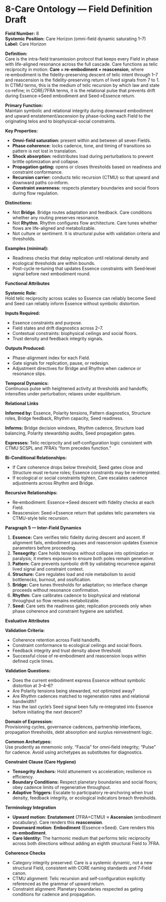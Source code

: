 # 8-Care Ontology — Field Definition Draft

**Field Number:** 8\
**Systemic Position:** Care Horizon (omni-field dynamic saturating 1–7)\
**Label:** Care Horizon

**Definition:**\
Care is the intra-field transmission protocol that keeps every Field in phase with life-aligned resonance across the full cascade. Care functions as telic reciprocity in motion: **Care = re‑embodiment + reascension**, where re‑embodiment is the fidelity-preserving descent of telic intent through 1–7 and reascension is the fidelity-preserving return of lived signals from 7 to 1. In CTMU terms, this is the medium of telic recursion by which law and state co‑refine; in CORE/7FRA terms, it is the relational pulse that prevents drift during Essence→Seed embodiment and Seed→Essence return.

**Primary Function:**\
Maintain symbolic and relational integrity during downward embodiment and upward enstatement/ascension by phase-locking each Field to the originating telos and to biophysical-social constraints.

**Key Properties:**

* **Omni-field saturation:** present within and between all seven Fields.
* **Phase coherence:** locks cadence, tone, and timing of transitions so pattern is not lost in translation.
* **Shock absorption:** redistributes load during perturbations to prevent brittle optimization and collapse.
* **Propagation gating:** opens or closes thresholds based on readiness and constraint conformance.
* **Recursion carrier:** conducts telic recursion (CTMU) so that upward and downward paths co‑inform.
* **Constraint awareness:** respects planetary boundaries and social floors during flow regulation.

**Distinctions:**

* Not **Bridge**. Bridge routes adaptation and feedback. Care conditions whether any routing preserves resonance.
* Not **Rhythm**. Rhythm configures flow architecture. Care tunes whether flows are life-aligned and metabolizable.
* Not culture or sentiment. It is structural pulse with validation criteria and thresholds.

**Examples (minimal):**

* Readiness checks that delay replication until relational density and ecological thresholds are within bounds.
* Post-cycle re‑tuning that updates Essence constraints with Seed‑level signal before next embodiment round.

**Functional Attributes**

**Systemic Role:**\
Hold telic reciprocity across scales so Essence can reliably become Seed and Seed can reliably inform Essence without symbolic distortion.

**Inputs Required:**

* Essence constraints and purpose.
* Field states and drift diagnostics across 2–7.
* Contextual constraints: biophysical ceilings and social floors.
* Trust density and feedback integrity signals.

**Outputs Produced:**

* Phase-alignment index for each Field.
* Gate signals for replication, pause, or redesign.
* Adjustment directives for Bridge and Rhythm when cadence or resonance slips.

**Temporal Dynamics:**\
Continuous pulse with heightened activity at thresholds and handoffs; intensifies under perturbation; relaxes under equilibrium.

**Relational Links**

**Informed by:** Essence, Polarity tensions, Pattern diagnostics, Structure roles, Bridge feedback, Rhythm capacity, Seed readiness.

**Informs:** Bridge decision windows, Rhythm cadence, Structure load balancing, Polarity stewardship audits, Seed propagation gates.

**Expresses:** Telic reciprocity and self‑configuration logic consistent with CTMU SCSPL and 7FRA’s “form precedes function.”

**Bi‑Conditional Relationships:**

* If Care coherence drops below threshold, Seed gates close and Structure must re‑tune roles; Essence constraints may be re‑interpreted.
* If ecological or social constraints tighten, Care escalates cadence adjustments across Rhythm and Bridge.

**Recursive Relationships:**

* Re‑embodiment: Essence→Seed descent with fidelity checks at each Field.
* Reascension: Seed→Essence return that updates telic parameters via CTMU-style telic recursion.

**Paragraph 5 — Inter‑Field Dynamics**

1. **Essence:** Care verifies telic fidelity during descent and ascent. If alignment fails, embodiment pauses and reascension updates Essence parameters before proceeding.
2. **Tensegrity:** Care holds tensions without collapse into optimization or paralysis; it meters exposure to ensure both poles remain generative.
3. **Pattern:** Care prevents symbolic drift by validating recurrence against lived signal and constraint context.
4. **Structure:** Care regulates load and role metabolism to avoid bottlenecks, burnout, and ossification.
5. **Bridge:** Care tunes thresholds for adaptation; no interface change proceeds without resonance confirmation.
6. **Rhythm:** Care calibrates cadence to biophysical and relational throughput so flow remains metabolizable.
7. **Seed:** Care sets the readiness gate; replication proceeds only when phase coherence and constraint hygiene are satisfied.

**Evaluative Attributes**

**Validation Criteria:**

* Coherence retention across Field handoffs.
* Constraint conformance to ecological ceilings and social floors.
* Feedback integrity and trust density above threshold.
* Successful close of re‑embodiment and reascension loops within defined cycle times.

**Validation Questions:**

* Does the current embodiment express Essence without symbolic distortion at 3–4–6?
* Are Polarity tensions being stewarded, not optimized away?
* Are Rhythm cadences matched to regeneration rates and relational bandwidth?
* Has the last cycle’s Seed signal been fully re‑integrated into Essence before initiating the next descent?

**Domain of Expression:**\
Provisioning cycles, governance cadences, partnership interfaces, propagation thresholds, debt absorption and surplus reinvestment logic.

**Common Archetypes:**\
Use prudently as mnemonic only. “Fascia” for omni‑field integrity; “Pulse” for cadence. Avoid using archetypes as substitutes for diagnostics.

**Constraint Clause (Care Hygiene)**

* **Tensegrity Anchors:** Hold attunement vs acceleration; resilience vs efficiency.
* **Boundary Conditions:** Respect planetary boundaries and social floors; obey cadence limits of regenerative throughput.
* **Adaptive Triggers:** Escalate to participatory re‑anchoring when trust density, feedback integrity, or ecological indicators breach thresholds.

**Terminology Integration**

* **Upward motion:** **Enstatement** (7FRA+CTMU) ≡ **Ascension** (embodiment vocabulary). Care renders this **reascension**.
* **Downward motion:** **Embodiment** (Essence→Seed). Care renders this **re‑embodiment**.
* **Care Identity:** The harmonic medium that performs telic reciprocity across both directions without adding an eighth structural Field to 7FRA.

**Coherence Checks**

* Category integrity preserved: Care is a systemic dynamic, not a new structural Field, consistent with CORE naming standards and 7‑Field canon.
* CTMU alignment: Telic recursion and self‑configuration explicitly referenced as the grammar of upward return.
* Constraint alignment: Planetary boundaries respected as gating conditions for cadence and propagation.
